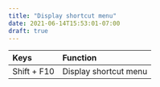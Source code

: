```yaml
---
title: "Display shortcut menu"
date: 2021-06-14T15:53:01-07:00
draft: true
---
```


| Keys                       | Function                                               |
|:---------------------------|:-------------------------------------------------------| 
| Shift + F10 	             | Display shortcut menu                                  |


